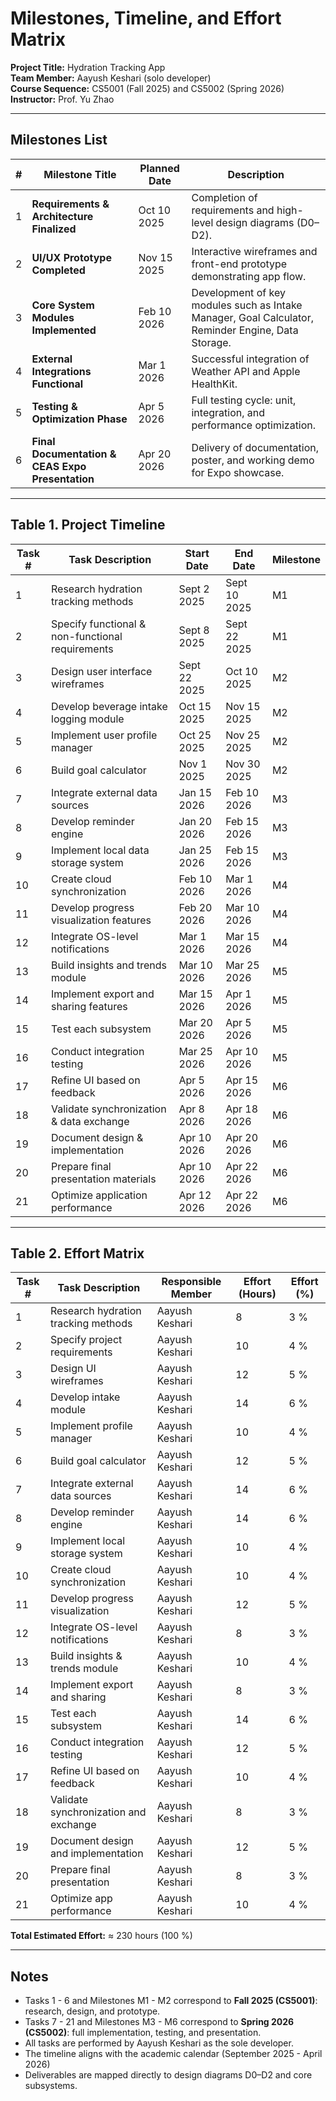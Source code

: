 # Milestones, Timeline, and Effort Matrix

**Project Title:** Hydration Tracking App  
**Team Member:** Aayush Keshari (solo developer)  
**Course Sequence:** CS5001 (Fall 2025) and CS5002 (Spring 2026)  
**Instructor:** Prof. Yu Zhao  

---

## Milestones List

| **#** | **Milestone Title** | **Planned Date** | **Description** |
|-------|---------------------|------------------|-----------------|
| 1 | **Requirements & Architecture Finalized** | Oct 10 2025 | Completion of requirements and high-level design diagrams (D0–D2). |
| 2 | **UI/UX Prototype Completed** | Nov 15 2025 | Interactive wireframes and front-end prototype demonstrating app flow. |
| 3 | **Core System Modules Implemented** | Feb 10 2026 | Development of key modules such as Intake Manager, Goal Calculator, Reminder Engine, Data Storage. |
| 4 | **External Integrations Functional** | Mar 1 2026 | Successful integration of Weather API and Apple HealthKit. |
| 5 | **Testing & Optimization Phase** | Apr 5 2026 | Full testing cycle: unit, integration, and performance optimization. |
| 6 | **Final Documentation & CEAS Expo Presentation** | Apr 20 2026 | Delivery of documentation, poster, and working demo for Expo showcase. |

---

## Table 1. Project Timeline

| **Task #** | **Task Description** | **Start Date** | **End Date** | **Milestone** |
|-------------|----------------------|----------------|---------------|----------------|
| 1 | Research hydration tracking methods | Sept 2 2025 | Sept 10 2025 | M1 |
| 2 | Specify functional & non-functional requirements | Sept 8 2025 | Sept 22 2025 | M1 |
| 3 | Design user interface wireframes | Sept 22 2025 | Oct 10 2025 | M2 |
| 4 | Develop beverage intake logging module | Oct 15 2025 | Nov 15 2025 | M2 |
| 5 | Implement user profile manager | Oct 25 2025 | Nov 25 2025 | M2 |
| 6 | Build goal calculator | Nov 1 2025 | Nov 30 2025 | M2 |
| 7 | Integrate external data sources | Jan 15 2026 | Feb 10 2026 | M3 |
| 8 | Develop reminder engine | Jan 20 2026 | Feb 15 2026 | M3 |
| 9 | Implement local data storage system | Jan 25 2026 | Feb 15 2026 | M3 |
| 10 | Create cloud synchronization | Feb 10 2026 | Mar 1 2026 | M4 |
| 11 | Develop progress visualization features | Feb 20 2026 | Mar 10 2026 | M4 |
| 12 | Integrate OS-level notifications | Mar 1 2026 | Mar 15 2026 | M4 |
| 13 | Build insights and trends module | Mar 10 2026 | Mar 25 2026 | M5 |
| 14 | Implement export and sharing features | Mar 15 2026 | Apr 1 2026 | M5 |
| 15 | Test each subsystem | Mar 20 2026 | Apr 5 2026 | M5 |
| 16 | Conduct integration testing | Mar 25 2026 | Apr 10 2026 | M5 |
| 17 | Refine UI based on feedback | Apr 5 2026 | Apr 15 2026 | M6 |
| 18 | Validate synchronization & data exchange | Apr 8 2026 | Apr 18 2026 | M6 |
| 19 | Document design & implementation | Apr 10 2026 | Apr 20 2026 | M6 |
| 20 | Prepare final presentation materials | Apr 10 2026 | Apr 22 2026 | M6 |
| 21 | Optimize application performance | Apr 12 2026 | Apr 22 2026 | M6 |

---

## Table 2. Effort Matrix

| **Task #** | **Task Description** | **Responsible Member** | **Effort (Hours)** | **Effort (%)** |
|-------------|----------------------|-------------------------|-------------------|----------------|
| 1 | Research hydration tracking methods | Aayush Keshari | 8 | 3 % |
| 2 | Specify project requirements | Aayush Keshari | 10 | 4 % |
| 3 | Design UI wireframes | Aayush Keshari | 12 | 5 % |
| 4 | Develop intake module | Aayush Keshari | 14 | 6 % |
| 5 | Implement profile manager | Aayush Keshari | 10 | 4 % |
| 6 | Build goal calculator | Aayush Keshari | 12 | 5 % |
| 7 | Integrate external data sources | Aayush Keshari | 14 | 6 % |
| 8 | Develop reminder engine | Aayush Keshari | 14 | 6 % |
| 9 | Implement local storage system | Aayush Keshari | 10 | 4 % |
| 10 | Create cloud synchronization | Aayush Keshari | 10 | 4 % |
| 11 | Develop progress visualization | Aayush Keshari | 12 | 5 % |
| 12 | Integrate OS-level notifications | Aayush Keshari | 8 | 3 % |
| 13 | Build insights & trends module | Aayush Keshari | 10 | 4 % |
| 14 | Implement export and sharing | Aayush Keshari | 8 | 3 % |
| 15 | Test each subsystem | Aayush Keshari | 14 | 6 % |
| 16 | Conduct integration testing | Aayush Keshari | 12 | 5 % |
| 17 | Refine UI based on feedback | Aayush Keshari | 10 | 4 % |
| 18 | Validate synchronization and exchange | Aayush Keshari | 8 | 3 % |
| 19 | Document design and implementation | Aayush Keshari | 12 | 5 % |
| 20 | Prepare final presentation | Aayush Keshari | 8 | 3 % |
| 21 | Optimize app performance | Aayush Keshari | 10 | 4 % |

**Total Estimated Effort:** ≈ 230 hours (100 %)

---

## Notes
- Tasks 1 - 6 and Milestones M1 - M2 correspond to **Fall 2025 (CS5001)**: research, design, and prototype.  
- Tasks 7 - 21 and Milestones M3 - M6 correspond to **Spring 2026 (CS5002)**: full implementation, testing, and presentation.  
- All tasks are performed by Aayush Keshari as the sole developer.  
- The timeline aligns with the academic calendar (September 2025 - April 2026)
- Deliverables are mapped directly to design diagrams D0–D2 and core subsystems.  
